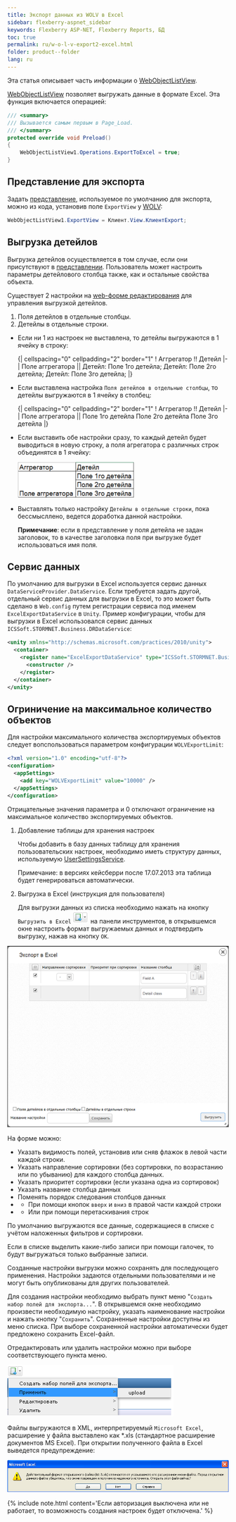 ```yaml
---
title: Экспорт данных из WOLV в Excel
sidebar: flexberry-aspnet_sidebar
keywords: Flexberry ASP-NET, Flexberry Reports, БД
toc: true
permalink: ru/w-o-l-v-export2-excel.html
folder: product--folder
lang: ru
---
```

Эта статья описывает часть информации о [WebObjectListView](web-object-list-view.html).

[WebObjectListView](web-object-list-view.html) позволяет выгружать данные в формате Excel.
Эта функция включается операцией:

```cs
/// <summary>
/// Вызывается самым первым в Page_Load.
/// </summary>
protected override void Preload()
{
    WebObjectListView1.Operations.ExportToExcel = true;
}
```

## Представление для экспорта

Задать [представление](view-definition.html), используемое по умолчанию для экспорта, можно из кода, установив поле `ExportView` у [WOLV](web-object-list-view.html):

```cs
WebObjectListView1.ExportView = Клиент.View.КлиентExport;
```

## Выгрузка детейлов

Выгрузка детейлов осуществляется в том случае, если они присутствуют в [представлении](view-definition.html). Пользователь может настроить параметры детейлового
столбца также, как и остальные свойства объекта.

Существует 2 настройки на [web-форме редактирования](web-edit-form.html) для управления выгрузкой детейлов.

1. Поля детейлов в отдельные столбцы.
2. Детейлы в отдельные строки.

* Если ни 1 из настроек не выставлена, то детейлы выгружаются в 1 ячейку в строку:
    
    {| cellspacing="0" cellpadding="2" border="1"
    ! Аггрегатор !! Детейл
    |-
    | Поле аггрегатора || Детейл: Поле 1го детейла; Детейл: Поле 2го детейла; Детейл: Поле 3го детейла;
    |}

* Если выставлена настройка `Поля детейлов в отдельные столбцы`, то детейлы выгружаются в 1 ячейку в столбец:
    
    {| cellspacing="0" cellpadding="2" border="1"
    ! Аггрегатор !! Детейл
    |-
    | Поле аггрегатора || Поле 1го детейла
    Поле 2го детейла
    Поле 3го детейла
    |}

* Если выставить обе настройки сразу, то каждый детейл будет выводиться в новую строку, а поля агрегатора с различных строк объединятся в 1 ячейку:

    ![](/images/pages/img/ExcelExport/TwoOptions.png)

* Выставлять только настройку `Детейлы в отдельные строки`, пока бессмысллено, ведется доработка данной настройки.

    __Примечание__: если в представление у поля детейла не задан заголовок, то в качестве заголовка поля при выгрузке будет использоваться имя поля.

## Сервис данных

По умолчанию для выгрузки в Excel используется сервис данных `DataServiceProvider.DataService`.
Если требуется задать другой, отдельный сервис данных для выгрузки в Excel, то это может быть сделано в `Web.config` путем регистрации сервиса под именем `ExcelExportDataService` в `Unity`. 
Пример конфигурации, чтобы для выгрузки в Excel использовался сервис данных `ICSSoft.STORMNET.Business.DRDataService`:

```xml
<unity xmlns="http://schemas.microsoft.com/practices/2010/unity">
  <container>
    <register name="ExcelExportDataService" type="ICSSoft.STORMNET.Business.IDataService, ICSSoft.STORMNET.Business" mapTo="ICSSoft.STORMNET.Business.DRDataService, ICSSoft.STORMNET.Business.DRDataService">
      <constructor />
    </register>
  </container>
</unity>
```

## Огриничение на максимальное количество объектов

Для настройки максимального количества экспортируемых объектов следует вопспользоваться параметром конфигурации `WOLVExportLimit`:

```xml
<?xml version="1.0" encoding="utf-8"?>
<configuration>
  <appSettings>
    <add key="WOLVExportLimit" value="10000" />
  </appSettings>
</configuration>
```

Отрицательные значения параметра и 0 отключают ограничение на максимальное количество экспортируемых объектов.

1. Добавление таблицы для хранения настроек

    Чтобы добавить в базу данных таблицу для хранения пользовательских настроек, необходимо иметь структуру данных, используемую [UserSettingsService](user-settings-service.html).

    Примечание: в версиях кейсберри после 17.07.2013 эта таблица будет генерироваться автоматически.

2. Выгрузка в Excel (инструкция для пользователя)

    Для выгрузки данных из списка необходимо нажать на кнопку `Выгрузить в Excel` ![](/images/pages/img/ExcelExport/ExportButton.PNG) на панели инструментов,
    в открывшемся окне настроить формат выгружаемых данных и подтвердить выгрузку, нажав на кнопку `OK`.

![](/images/pages/img/page/WOLVExport2Excel/ExportForm.PNG)

На форме можно:

* Указать видимость полей, установив или сняв флажок в левой части каждой строки.
* Указать направление сортировки (без сортировки, по возрастанию или по убыванию) для каждого столбца данных.
* Указать приоритет сортировки (если указана одна из сортировок)
* Указать название столбца данных
* Поменять порядок следования столбцов данных
* * При помощи кнопок `вверх` и `вниз` в правой части каждой строки
* * Или при помощи перетаскивания строк

По умолчанию выгружаются все данные, содержащиеся в списке с учётом наложенных фильтров и сортировки. 

Если в списке выделить какие-либо записи при помощи галочек, то будут выгружаться только выбранные записи.

Созданные настройки выгрузки можно сохранять для последующего применения. Настройки задаются отдельными пользователями и не могут быть опубликованы для других
пользователей.

Для создания настройки необходимо выбрать пункт меню "`Создать набор полей для экспорта...`". В открывшемся окне необходимо произвести необходимую настройку,
указать наименование настройки и нажать кнопку "`Сохранить`". Сохраненные настройки доступны из меню списка. При выборе сохраненной настройки автоматически
будет предложено сохранить Excel-файл.

Отредактировать или удалить настройки можно при выборе соответствующего пункта меню.

![](/images/pages/img/ExcelExport/ExportMenu.PNG)

Файлы выгружаются в XML, интерпретируемый `Microsoft Excel`, расширение у файла выставлено как *.xls (стандартное расширение документов MS Excel). При открытии
полученного файла в Excel выведется предупреждение:

![](/images/pages/img/ExcelExport/ExportWarning.PNG)

{% include note.html content='Если авторизация выключена или не работает, то возможность создания настроек будет отключена.' %}
